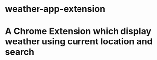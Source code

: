 # weather-app-extension
# A Chrome Extension which display weather using current location and search
